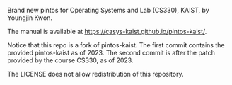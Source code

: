 Brand new pintos for Operating Systems and Lab (CS330), KAIST, by Youngjin Kwon.

The manual is available at https://casys-kaist.github.io/pintos-kaist/.

Notice that this repo is a fork of pintos-kaist. 
The first commit contains the provided pintos-kaist as of 2023. 
The second commit is after the patch provided by the course CS330, as of 2023.


The LICENSE does not allow redistribution of this repository.
	
